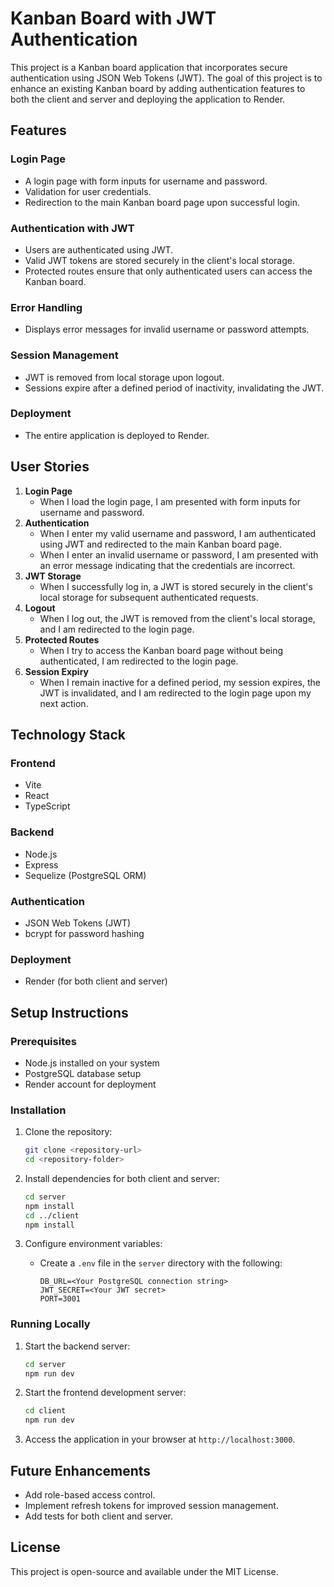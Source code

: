 
# Kanban Board with JWT Authentication

This project is a Kanban board application that incorporates secure authentication using JSON Web Tokens (JWT). The goal of this project is to enhance an existing Kanban board by adding authentication features to both the client and server and deploying the application to Render.

## Features

### Login Page
- A login page with form inputs for username and password.
- Validation for user credentials.
- Redirection to the main Kanban board page upon successful login.

### Authentication with JWT
- Users are authenticated using JWT.
- Valid JWT tokens are stored securely in the client's local storage.
- Protected routes ensure that only authenticated users can access the Kanban board.

### Error Handling
- Displays error messages for invalid username or password attempts.

### Session Management
- JWT is removed from local storage upon logout.
- Sessions expire after a defined period of inactivity, invalidating the JWT.

### Deployment
- The entire application is deployed to Render.

## User Stories

1. **Login Page**
   - When I load the login page, I am presented with form inputs for username and password.
2. **Authentication**
   - When I enter my valid username and password, I am authenticated using JWT and redirected to the main Kanban board page.
   - When I enter an invalid username or password, I am presented with an error message indicating that the credentials are incorrect.
3. **JWT Storage**
   - When I successfully log in, a JWT is stored securely in the client's local storage for subsequent authenticated requests.
4. **Logout**
   - When I log out, the JWT is removed from the client's local storage, and I am redirected to the login page.
5. **Protected Routes**
   - When I try to access the Kanban board page without being authenticated, I am redirected to the login page.
6. **Session Expiry**
   - When I remain inactive for a defined period, my session expires, the JWT is invalidated, and I am redirected to the login page upon my next action.

## Technology Stack

### Frontend
- Vite
- React
- TypeScript

### Backend
- Node.js
- Express
- Sequelize (PostgreSQL ORM)

### Authentication
- JSON Web Tokens (JWT)
- bcrypt for password hashing

### Deployment
- Render (for both client and server)

## Setup Instructions

### Prerequisites
- Node.js installed on your system
- PostgreSQL database setup
- Render account for deployment

### Installation
1. Clone the repository:
   ```bash
   git clone <repository-url>
   cd <repository-folder>
   ```

2. Install dependencies for both client and server:
   ```bash
   cd server
   npm install
   cd ../client
   npm install
   ```

3. Configure environment variables:
   - Create a `.env` file in the `server` directory with the following:
     ```plaintext
     DB_URL=<Your PostgreSQL connection string>
     JWT_SECRET=<Your JWT secret>
     PORT=3001
     ```

### Running Locally
1. Start the backend server:
   ```bash
   cd server
   npm run dev
   ```

2. Start the frontend development server:
   ```bash
   cd client
   npm run dev
   ```

3. Access the application in your browser at `http://localhost:3000`.

## Future Enhancements
- Add role-based access control.
- Implement refresh tokens for improved session management.
- Add tests for both client and server.

## License
This project is open-source and available under the MIT License.
